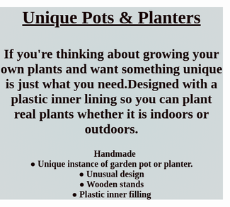<!DOCTYPE html>
<html lang="en">
  <head>
    <meta charset="UTF-8" />
    <meta http-equiv="X-UA-Compatible" content="IE=edge" />
    <meta name="viewport" content="width=device-width, initial-scale=1.0" />
    <title>Document</title>
    </head>
  <body style="margin: 0px;
  padding: 0px;
  font-family: sans-serif;
  box-sizing: border-box;
  height: fit-content;
    background: radial-gradient(rgb(204, 217, 218), rgb(211, 217, 218));
        overflow: hidden;
        ">
    <h1
      style="
        font-family: 'Times New Roman', Times, serif;
        text-align: center;
        color: rgb(21, 1, 1);
        font-size: 40px;
      "
    >
      <u> Unique Pots & Planters</u>
    </h1>
    <h2
      style="
        font-family: 'Times New Roman', Times, serif;
        text-align: center;
        color: rgb(21, 1, 1);
        font-size: 30px;
      "
    >
      If you're thinking about growing your own plants and want something unique
      is just what you need.Designed with a plastic inner lining so you can
      plant real plants whether it is indoors or outdoors.
    </h2>
    <div class="container">
      <div class="card">
        <div class="front"></div>
        <div class="back"></div>
        <p></p>
      </div>
    </div>
    <h2
      style="
        font-family: 'Times New Roman', Times, serif;
        text-align: center;
        color: rgb(21, 1, 1);
        font-size: 20px;
        height: auto;
      "
    >
      <div>
        <img
          src="https://i.ibb.co/NpW416H/hand.png"
          height="15px"
          width="15px"
        />Handmade
      </div>
      <div>&#9679 Unique instance of garden pot or planter.</div>
      <div>&#9679 Unusual design</div>
      <div>&#9679 Wooden stands</div>
      <div>&#9679 Plastic inner filling</div>
    </h2>
  </body>
</html>
